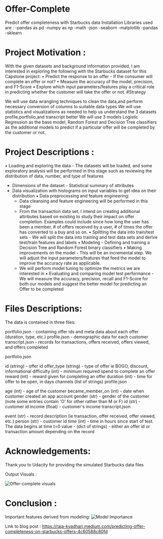 # Offer-Complete
Predict offer completeness with Starbucks data
Installation
Libraries used are :
-pandas as pd
-numpy as np
-math
-json
-seaborn
-matplotlib
-pandas
-sklearn

# Project Motivation :

With the given datasets and background information provided, I am interested in exploring the following with the Starbucks dataset for this Capstone project: 
• Predict the response to an offer - If the consumer will complete an offer or not?
• Measure the accuracy of the model, precision, and F1-Score 
• Explore which input parameters/features play a critical role in predicting whether the customer will take the offer or not.
#Strategy

We will use data wrangling techniques to clean the data,and perform necessary conversion of columns to suitable data types
We will use statistics and visualizations as needed to help us understand the 3 datasets profile,portfolio,and transcript better
We will use 3 models Logistic Regression as the base model, Random Forest and Decision Tree classifiers as the additional models to predict if a particular offer will be completed by the customer or not.

# Project Descriptions :
• Loading and exploring the data - The datasets will be loaded, and some exploratory analysis will be performed in this stage such as reviewing the distribution of data, number, and type of features 
- Dimensions of the dataset - Statistical summary of attributes
- Data visualization with histograms on input variables to get idea on their distribution 
• Data preprocessing and feature engineering:
  - Data cleansing and feature engineering will be performed in this stage
  - From the transaction data set, I intend on creating additional attributes based on existing to study their impact on offer completion.
  Examples could include since how long the user has been a member, # of offers received by a user, # of times the offer has converted to a buy and so on. 
  • Splitting the data into train/test sets - We will split the data into training and test data sets and derive test/train features and labels 
  • Modeling - Defining and training a Decision Tree and Random Forest binary classifiers
  • Making improvements on the model - This will be an incremental step. We will adjust the input parameters/features that feed the model to improve the accuracy rate as applicable.
  - We will perform model tuning to optimize the metrics we are interested in
  • Evaluating and comparing model test performance - We will measure the accuracy, precision, recall and F1-Score for both our models and suggest the better model for predicting an Offer to be completed

# Files Descriptions:

The data is contained in three files:

portfolio.json - containing offer ids and meta data about each offer (duration, type, etc.)
profile.json - demographic data for each customer
transcript.json - records for transactions, offers received, offers viewed, and offers completed

portfolio.json

id (string) - offer id
offer_type (string) - type of offer ie BOGO, discount, informational
difficulty (int) - minimum required spend to complete an offer
reward (int) - reward given for completing an offer
duration (int) - time for offer to be open, in days
channels (list of strings)
profile.json

age (int) - age of the customer
became_member_on (int) - date when customer created an app account
gender (str) - gender of the customer (note some entries contain 'O' for other rather than M or F)
id (str) - customer id
income (float) - customer's income
transcript.json

event (str) - record description (ie transaction, offer received, offer viewed, etc.)
person (str) - customer id
time (int) - time in hours since start of test. The data begins at time t=0
value - (dict of strings) - either an offer id or transaction amount depending on the record

# Acknowledgements:
Thank you to Udacity for providing the simulated Starbucks data files

Output Visuals :

![Offer-complete visuals](https://user-images.githubusercontent.com/85522420/124167533-f9ed7c80-da58-11eb-95d4-a3cb96303465.png)


# Conclusion :
Important features derived from modeling:
![Model Importance](https://user-images.githubusercontent.com/85522420/124167577-04a81180-da59-11eb-8388-7bff20095ed2.png)

Link to blog post : https://raja-kyadhari.medium.com/predicting-offer-completeness-on-starbucks-offers-4c60588c80fd

